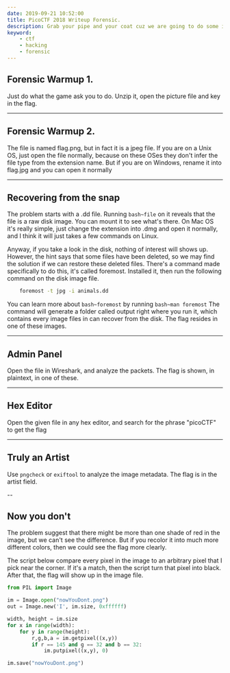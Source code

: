 ```yaml
---
date: 2019-09-21 10:52:00
title: PicoCTF 2018 Writeup Forensic.
description: Grab your pipe and your coat cuz we are going to do some investigation.
keyword:
    - ctf
    - hacking
    - forensic
---
```



## Forensic Warmup 1.
Just do what the game ask you to do. Unzip it, open the picture file and key in the flag.

---

## Forensic Warmup 2.
The file is named flag.png, but in fact it is a jpeg file. If you are on a Unix OS, just open the file normally, because on these OSes they don't infer the file type from the extension name. But if you are on Windows, rename it into flag.jpg and you can open it normally

---

## Recovering from the snap
The problem starts with a .dd file. Running `bash~file` on it reveals that the file is a raw disk image. You can mount it to see what's there. On Mac OS it's really simple, just change the extension into .dmg and open it normally, and I think it will just takes a few commands on Linux.

Anyway, if you take a look in the disk, nothing of interest will shows up. However, the hint says that some files have been deleted, so we may find the solution if we can restore these deleted files. There's a command made specifically to do this, it's called foremost. Installed it, then run the following command on the disk image file.

```bash
    foremost -t jpg -i animals.dd
```

You can learn more about `bash~foremost` by running `bash~man foremost`
The command will generate a folder called output right where you run it, which contains every image files in can recover from the disk. The flag resides in one of these images.

---

## Admin Panel
Open the file in Wireshark, and analyze the packets. The flag is shown, in plaintext, in one of these.


---

## Hex Editor
Open the given file in any hex editor, and search for the phrase "picoCTF" to get the flag

---

## Truly an Artist
Use `pngcheck` or `exiftool` to analyze the image metadata. The flag is in the artist field.

-- 
## Now you don't
The problem suggest that there might be more than one shade of red in the image, but we can't see the difference. But if you recolor it into much more different colors, then we could see the flag more clearly.

The script below compare every pixel in the image to an arbitrary pixel that I pick near the corner. If it's a match, then the script turn that pixel into black. After that, the flag will show up in the image file.

```python
from PIL import Image

im = Image.open("nowYouDont.png")   
out = Image.new('I', im.size, 0xffffff)

width, height = im.size
for x in range(width):
    for y in range(height):
        r,g,b,a = im.getpixel((x,y))
        if r == 145 and g == 32 and b == 32:
            im.putpixel((x,y), 0)

im.save("nowYouDont.png")
```

